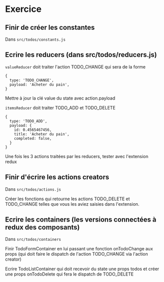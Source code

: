 # Exercice

## Finir de créer les constantes

Dans `src/todos/constants.js`

## Ecrire les reducers (dans src/todos/reducers.js)

`valueReducer` doit traiter l'action TODO_CHANGE qui sera de la forme

```
{
  type: 'TODO_CHANGE',
  payload: 'Acheter du pain',
}
```

Mettre à jour la clé value du state avec action.payload

`itemsReducer` doit traiter TODO_ADD et TODO_DELETE

```
{
  type: 'TODO_ADD',
  payload: {
    id: 0.4565467456,
    title: 'Acheter du pain',
    completed: false,
  }
}
```

Une fois les 3 actions traitées par les reducers, tester avec l'extension redux

## Finir d'écrire les actions creators

Dans `src/todos/actions.js`

Créer les fonctions qui retourne les actions TODO_DELETE et TODO_CHANGE telles que vous les aviez saisies dans l'extension.

## Ecrire les containers (les versions connectées à redux des composants)

Dans `src/todos/containers`

Finir TodoFormContainer en lui passant une fonction onTodoChange aux props (qui doit faire le dispatch de l'action TODO_CHANGE via l'action creator)

Ecrire TodoListContainer qui doit recevoir du state une props todos et créer une props onTodoDelete qui fera le dispatch de TODO_DELETE

